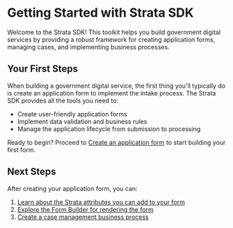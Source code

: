 # Getting Started with Strata SDK

Welcome to the Strata SDK! This toolkit helps you build government digital services by providing a robust framework for creating application forms, managing cases, and implementing business processes.

## Your First Steps

When building a government digital service, the first thing you'll typically do is create an application form to implement the intake process. The Strata SDK provides all the tools you need to:

- Create user-friendly application forms
- Implement data validation and business rules
- Manage the application lifecycle from submission to processing

Ready to begin? Proceed to [Create an application form](./intake-application-forms.md) to start building your first form.

## Next Steps

After creating your application form, you can:

1. [Learn about the Strata attributes you can add to your form](./strata-attributes.md)
2. [Explore the Form Builder for rendering the form](./multi-page-form-builder.md)
3. [Create a case management business process](./docs/case-management-business-process.md)
